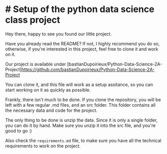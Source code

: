 # # Setup of the python data science class project

Hey there, happy to see you found our little project. 

Have you already read the README? If not, I highly recommend you do so, otherwise, if you're interested in this project, feel free to clone it and work on it.

Our project is available under [bastianDupoirieux/Python-Data-Science-2A-Project]https://github.com/bastianDupoirieux/Python-Data-Science-2A-Project

You can clone it, and this file will work as a setup assitance, so you can start working on it as quickly as possible.

Frankly, there isn't much to be done. If you clone the repository, you will be left with a few regular .md files, and an src folder. This folder contains all the necessary data and code for the project.

The only thing to be done is unzip the data. Since it is only a single folder, you can do it by hand. Make sure you unzip it into the src file, and you're good to go :)

Also check the `requirements.md` file, to make sure you have all the technical requirements to work on the project.